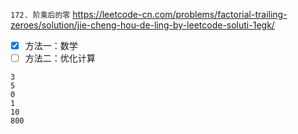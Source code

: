 
`172. 阶乘后的零` https://leetcode-cn.com/problems/factorial-trailing-zeroes/solution/jie-cheng-hou-de-ling-by-leetcode-soluti-1egk/
- [x] 方法一：数学
- [ ] 方法二：优化计算

```
3
5
0
1
10
800
```
